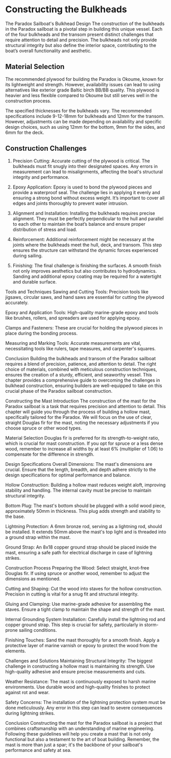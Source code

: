 # Constructing the Bulkheads
The Paradox Sailboat's Bulkhead Design
The construction of the bulkheads in the Paradox sailboat is a pivotal step in building this unique vessel. Each of the four bulkheads and the transom present distinct challenges that require attention to detail and precision. The bulkheads not only provide structural integrity but also define the interior space, contributing to the boat’s overall functionality and aesthetic.

## Material Selection
The recommended plywood for building the Paradox is Okoume, known for its lightweight and strength. However, availability issues can lead to using alternatives like exterior grade Baltic birch BB/BB quality. This plywood is heavier and less flexible compared to Okoume but still serves well in the construction process​​.

The specified thicknesses for the bulkheads vary. The recommended specifications include 9-12-18mm for bulkheads and 12mm for the transom. However, adjustments can be made depending on availability and specific design choices, such as using 12mm for the bottom, 9mm for the sides, and 6mm for the deck​​.

## Construction Challenges
1. Precision Cutting: Accurate cutting of the plywood is critical. The bulkheads must fit snugly into their designated spaces. Any errors in measurement can lead to misalignments, affecting the boat's structural integrity and performance.

2. Epoxy Application: Epoxy is used to bond the plywood pieces and provide a waterproof seal. The challenge lies in applying it evenly and ensuring a strong bond without excess weight. It’s important to cover all edges and joints thoroughly to prevent water intrusion.

3. Alignment and Installation: Installing the bulkheads requires precise alignment. They must be perfectly perpendicular to the hull and parallel to each other to maintain the boat’s balance and ensure proper distribution of stress and load.

4. Reinforcement: Additional reinforcement might be necessary at the joints where the bulkheads meet the hull, deck, and transom. This step ensures the structure can withstand the dynamic forces experienced during sailing.

5. Finishing: The final challenge is finishing the surfaces. A smooth finish not only improves aesthetics but also contributes to hydrodynamics. Sanding and additional epoxy coating may be required for a watertight and durable surface.

Tools and Techniques
Sawing and Cutting Tools: Precision tools like jigsaws, circular saws, and hand saws are essential for cutting the plywood accurately.

Epoxy and Application Tools: High-quality marine-grade epoxy and tools like brushes, rollers, and spreaders are used for applying epoxy.

Clamps and Fasteners: These are crucial for holding the plywood pieces in place during the bonding process.

Measuring and Marking Tools: Accurate measurements are vital, necessitating tools like rulers, tape measures, and carpenter's squares.

Conclusion
Building the bulkheads and transom of the Paradox sailboat requires a blend of precision, patience, and attention to detail. The right choice of materials, combined with meticulous construction techniques, ensures the creation of a sturdy, efficient, and seaworthy vessel. This chapter provides a comprehensive guide to overcoming the challenges in bulkhead construction, ensuring builders are well-equipped to take on this crucial phase of the Paradox sailboat construction.


Constructing the Mast
Introduction
The construction of the mast for the Paradox sailboat is a task that requires precision and attention to detail. This chapter will guide you through the process of building a hollow mast, specifically tailored for the Paradox. We will focus on the use of clear, straight Douglas fir for the mast, noting the necessary adjustments if you choose spruce or other wood types.

Material Selection
Douglas fir is preferred for its strength-to-weight ratio, which is crucial for mast construction. If you opt for spruce or a less dense wood, remember to increase all widths by at least 6% (multiplier of 1.06) to compensate for the difference in strength.

Design Specifications
Overall Dimensions: The mast's dimensions are crucial. Ensure that the length, breadth, and depth adhere strictly to the design specifications for optimal performance and balance.

Hollow Construction: Building a hollow mast reduces weight aloft, improving stability and handling. The internal cavity must be precise to maintain structural integrity.

Bottom Plug: The mast's bottom should be plugged with a solid wood piece, approximately 50mm in thickness. This plug adds strength and stability to the base.

Lightning Protection: A 6mm bronze rod, serving as a lightning rod, should be installed. It extends 50mm above the mast's top light and is threaded into a ground strap within the mast.

Ground Strap: An 8x18 copper ground strap should be placed inside the mast, ensuring a safe path for electrical discharge in case of lightning strikes.

Construction Process
Preparing the Wood: Select straight, knot-free Douglas fir. If using spruce or another wood, remember to adjust the dimensions as mentioned.

Cutting and Shaping: Cut the wood into staves for the hollow construction. Precision in cutting is vital for a snug fit and structural integrity.

Gluing and Clamping: Use marine-grade adhesive for assembling the staves. Ensure a tight clamp to maintain the shape and strength of the mast.

Internal Grounding System Installation: Carefully install the lightning rod and copper ground strap. This step is crucial for safety, particularly in storm-prone sailing conditions.

Finishing Touches: Sand the mast thoroughly for a smooth finish. Apply a protective layer of marine varnish or epoxy to protect the wood from the elements.

Challenges and Solutions
Maintaining Structural Integrity: The biggest challenge in constructing a hollow mast is maintaining its strength. Use high-quality adhesive and ensure precise measurements and cuts.

Weather Resistance: The mast is continuously exposed to harsh marine environments. Use durable wood and high-quality finishes to protect against rot and wear.

Safety Concerns: The installation of the lightning protection system must be done meticulously. Any error in this step can lead to severe consequences during lightning strikes.

Conclusion
Constructing the mast for the Paradox sailboat is a project that combines craftsmanship with an understanding of marine engineering. Following these guidelines will help you create a mast that is not only functional but also a testament to the art of boat building. Remember, the mast is more than just a spar; it's the backbone of your sailboat's performance and safety at sea.
